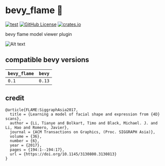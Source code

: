 # bevy_flame 🧩
[![test](https://github.com/mosure/bevy_flame/workflows/test/badge.svg)](https://github.com/Mosure/bevy_flame/actions?query=workflow%3Atest)
[![GitHub License](https://img.shields.io/github/license/mosure/bevy_flame)](https://raw.githubusercontent.com/mosure/bevy_flame/main/LICENSE)
[![crates.io](https://img.shields.io/crates/v/bevy_flame.svg)](https://crates.io/crates/bevy_flame)

bevy flame model viewer plugin

![Alt text](docs/bevy_flame_no_texture.gif)


## compatible bevy versions

| `bevy_flame` | `bevy` |
| :--         | :--    |
| `0.1`       | `0.13` |


## credit
```
@article{FLAME:SiggraphAsia2017, 
  title = {Learning a model of facial shape and expression from {4D} scans}, 
  author = {Li, Tianye and Bolkart, Timo and Black, Michael. J. and Li, Hao and Romero, Javier}, 
  journal = {ACM Transactions on Graphics, (Proc. SIGGRAPH Asia)}, 
  volume = {36}, 
  number = {6}, 
  year = {2017}, 
  pages = {194:1--194:17},
  url = {https://doi.org/10.1145/3130800.3130813} 
}
```
